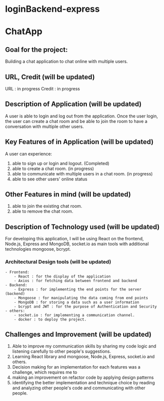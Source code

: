 # loginBackend-express

# ChatApp

## Goal for the project:

Building a chat application to chat online with multiple users.

## URL, Credit (will be updated)

URL : in progress
Credit : in progress

## Description of Application (will be updated)

A user is able to login and log out from the application. Once the user login, the user can create a chat room and be able to join the room to have a conversation with multiple other users.

## Key Features of in Application (will be updated)

A user can experience:

1. able to sign up or login and logout. (Completed)
2. able to create a chat room. (in progress)
3. able to communicate with multiple users in a chat room. (in progress)
4. able to see other users' online status

## Other Features in mind (will be updated)

1. able to join the existing chat room.
2. able to remove the chat room.

## Description of Technology used (will be updated)

For developing this application, I will be using React on the frontend, Node.js, Express and MongoDB, socket.io as main tools with additional technologies mongoose, bcrypt.

### Architectural Design tools (will be updated)

```
- Frontend:
    - React : for the display of the application
    - Axios : for fetching data between frontend and backend
- Backend:
    - Express : for implementing the end points for the server (backend)
    - Mongoose : for manipulating the data coming from end points
    - MongoDB : for storing a data such as a user information
    - bcrypt and JWT : for the purpose of Authentication and Security
- others:
    - socket.io : for implementing a communication channel.
    - docker : to deploy the project.
```

## Challenges and Improvement (will be updated)

1. Able to improve my communication skills by sharing my code logic and listening carefully to other people's suggestions.
2. Learning React library and mongoose, Node.js, Express, socket.io and others.
3. Decision making for an implementation for each features was a challenge, which requires me to
4. making an improvement on refactor code by applying design patterns
5. identifying the better implementation and technique choice by reading and analyzing other people's code and communicating with other people.
